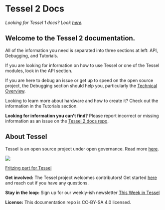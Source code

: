 # Tessel 2 Docs
*Looking for Tessel 1 docs? Look [here](https://github.com/tessel/t1-docs).*

## Welcome to the Tessel 2 documentation.

All of the information you need is separated into three sections at left: API, Debugging, and Tutorials.

If you are looking for information on how to use Tessel or one of the Tessel modules, look in the API section.

If you are here to debug an issue or get up to speed on the open source project, the Debugging section should help you, particularly the [Technical Overview](/debugging/Technical_Overview.html).

Looking to learn more about hardware and how to create it? Check out the information in the Tutorials section.

**Looking for information you can't find?** Please report incorrect or missing information as an issue on the [Tessel 2 docs repo](https://github.com/tessel/t2-docs).

## About Tessel

Tessel is an open source project under open governance. Read more [here](https://github.com/tessel/project).

![](https://raw.githubusercontent.com/rwaldron/tessel-io/master/fritzing/tessel.png)

[Fritzing part for Tessel](https://github.com/rwaldron/tessel-io/tree/master/fritzing)

**Get involved:** The Tessel project welcomes contributors! Get started [here](https://github.com/tessel/project) and reach out if you have any questions.

**Stay in the loop:** Sign up for our weekly-ish newsletter [This Week in Tessel](http://eepurl.com/EoMoP)

**License:** This documentation repo is CC-BY-SA 4.0 licensed.
